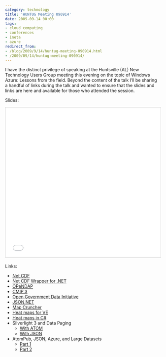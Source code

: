 ```yaml
---
category: technology
title: 'HUNTUG Meeting 090914'
date: 2009-09-14 00:00
tags:
- cloud computing
- conferences
- ineta
- azure
redirect_from:
- /blog/2009/9/14/huntug-meeting-090914.html
- /2009/09/14/huntug-meeting-090914/
---
```

I have the distinct privilege of speaking at the Huntsville (AL) New Technology Users Group meeting this evening on the topic of Windows Azure: Lessons from the field. Beyond the content of the talk I’ll be sharing a handful of links during the talk and wanted to ensure that the slides and links are here and available for those who attended the session.

Slides:
<div class="embed-container">
<iframe src="//www.slideshare.net/slideshow/embed_code/key/JmrN36P4eW32D2" width="595" height="485" frameborder="0" marginwidth="0" marginheight="0" scrolling="no" style="border:1px solid #CCC; border-width:1px; margin-bottom:5px; max-width: 100%;" allowfullscreen> </iframe>
</div>

Links:

* [Net CDF](http://www.unidata.ucar.edu/software/netcdf/)
* [Net CDF Wrapper for .NET](http://netcdf.codeplex.com/)
* [OPeNDAP](http://www.opendap.org/)
* [CMIP 3](http://www-pcmdi.llnl.gov/ipcc/about_ipcc.php)
* [Open Government Data Initiative](http://ogdisdk.cloudapp.net/)
* [JSON.NET](http://json.codeplex.com/)
* [Map Cruncher](http://www.microsoft.com/maps/product/mapcruncher.aspx)
* [Heat maps for VE](http://johanneskebeck.spaces.live.com/blog/cns!42E1F70205EC8A96!7742.entry?wa=wsignin1.0&sa=406128337)
* [Heat maps in C#](http://dylanvester.com/post/Creating-Heat-Maps-with-NET-20-%28C-Sharp%29.aspx)
* Silverlight 3 and Data Paging
  * [With ATOM](http://rob.gillenfamily.net/post/Silverlight-and-Azure-Table-Data-Paging.aspx)
  * [With JSON](http://rob.gillenfamily.net/post/SilverLight-and-Paging-with-Azure-Data.aspx)
* AtomPub, JSON, Azure, and Large Datasets
  * [Part 1](http://rob.gillenfamily.net/post/AtomPub-JSON-Azure-and-Large-Datasets.aspx)
  * [Part 2](http://rob.gillenfamily.net/post/AtomPub-JSON-Azure-and-Large-Datasets-Part-2.aspx)
